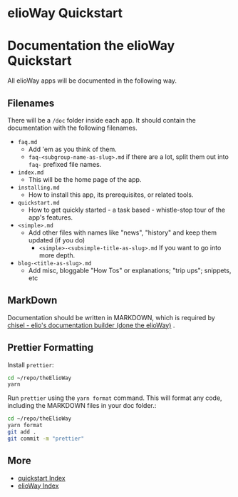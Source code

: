 # elioWay Quickstart
# Documentation the elioWay Quickstart
All elioWay apps will be documented in the following way.
## Filenames
There will be a `/doc` folder inside each app. It should contain the documentation with the following filenames.
- `faq.md`
  - Add 'em as you think of them.
  - `faq-<subgroup-name-as-slug>.md` if there are a lot, split them out into `faq-` prefixed file names.
- `index.md`
  - This will be the home page of the app.
- `installing.md`
  - How to install this app, its prerequisites, or related tools.
- `quickstart.md`
  - How to get quickly started - a task based - whistle-stop tour of the app's features.
- `<simple>.md`
  - Add other files with names like "news", "history" and keep them updated (if you do)
    - `<simple>-<subsimple-title-as-slug>.md` If you want to go into more depth.
- `blog-<title-as-slug>.md`
  - Add misc, bloggable "How Tos" or explanations; "trip ups"; snippets, etc
## MarkDown
Documentation should be written in MARKDOWN, which is required by [chisel - elio's documentation builder (done the elioWay)](https://gitlab.com/elioangels/chisel) .
## Prettier Formatting
Install `prettier`:
```bash
cd ~/repo/theElioWay
yarn
```
Run `prettier` using the `yarn format` command. This will format any code, including the MARKDOWN files in your doc folder.:
```bash
cd ~/repo/theElioWay
yarn format
git add .
git commit -m "prettier"
```
## More
- [quickstart Index](quickstart.md)
- [elioWay Index](index.md)
